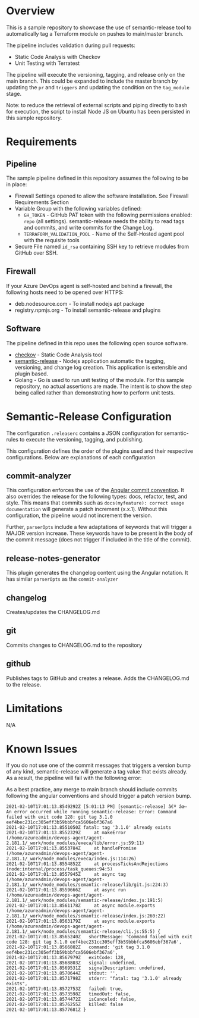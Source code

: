 # Overview
This is a sample repository to showcase the use of semantic-release tool to automatically tag a
Terraform module on pushes to main/master branch.  

The pipeline includes validation during pull requests:
* Static Code Analysis with Checkov
* Unit Testing with Terratest

The pipeline will execute the versioning, tagging, and release only on the main branch. This could
be expanded to include the master branch by updating the `pr` and `triggers` and updating the condition on the `tag_module` stage.

Note: to reduce the retrieval of external scripts and piping directly to bash for execution, the script to install Node JS on Ubuntu has been persisted in this sample repository.


# Requirements
## Pipeline
The sample pipeline defined in this repository assumes the following to be in place:
* Firewall Settings opened to allow the software installation. See Firewall Requirements Section
* Variable Group with the following variables defined:
  * `GH_TOKEN` - GitHub PAT token with the following permissions enabled: `repo` (all settings).
    semantic-release needs the ability to read tags and commits, and write commits for the Change
    Log.
  * `TERRAFORM_VALIDATION_POOL` - Name of the Self-Hosted agent pool with the requisite tools
* Secure File named `id_rsa` containing SSH key to retrieve modules from GitHub over SSH.

## Firewall
If your Azure DevOps agent is self-hosted and behind a firewall, the following hosts need to be opened over HTTPS:
* deb.nodesource.com - To install nodejs apt package
* registry.npmjs.org - To install semantic-release and plugins

## Software
The pipeline defined in this repo uses the following open source software.
* [checkov](https://www.checkov.io/) - Static Code Analysis tool
* [semantic-release](https://semantic-release.gitbook.io/semantic-release/) - Nodejs application
  automatic the tagging, versioning, and change log creation. This application is extensible and
  plugin based.
* Golang - Go is used to run unit testing of the module. For this sample repository, no actual
  assertions are made. The intent is to show the step being called rather than demonstrating how to
  perform unit tests.

# Semantic-Release Configuration
The configuration `.releaserc` contains a JSON configuration for semantic-rules to execute the versioning, tagging, and publishing.

This configuration defines the order of the plugins used and their respective configurations. Below are explanations of each configuration
## commit-analyzer
This configuration enforces the use of the [Angular commit convention](https://github.com/angular/angular.js/blob/master/DEVELOPERS.md#-git-commit-guidelines). It also overrides the release for the following types: docs, refactor, test, and style. This means that commits such as `docs(myfeature): correct usage documentation` will generate a patch increment (x.x.1). Without this configuration, the pipeline would not increment the version. 

Further, `parserOpts` include a few adaptations of keywords that will trigger a MAJOR version
increase. These keywords have to be present in the body of the commit message (does not trigger if
included in the title of the commit).

## release-notes-generator
This plugin generates the changelog content using the Angular notation. It has similar `parserOpts` as the `commit-analyzer`

## changelog
Creates/updates the CHANGELOG.md

## git
Commits changes to CHANGELOG.md to the repository

## github
Publishes tags to GitHub and creates a release. Adds the CHANGELOG.md to the release.

# Limitations
N/A

# Known Issues

If you do not use one of the commit messages that triggers a version bump of any kind,
semantic-release will generate a tag value that exists already. As a result, the pipeline will fail
with the following error:

As a best practice, any merge to main branch should include commits following the angular
conventions and should trigger a patch version bump.
```
2021-02-10T17:01:13.8549292Z [5:01:13 PM] [semantic-release] â€º âœ–  An error occurred while running semantic-release: Error: Command failed with exit code 128: git tag 3.1.0 eef4bec231cc305eff3b59bbbfca5606ebf367a6
2021-02-10T17:01:13.8551050Z fatal: tag '3.1.0' already exists
2021-02-10T17:01:13.8552329Z     at makeError (/home/azureadmin/devops-agent/agent-2.181.1/_work/node_modules/execa/lib/error.js:59:11)
2021-02-10T17:01:13.8553784Z     at handlePromise (/home/azureadmin/devops-agent/agent-2.181.1/_work/node_modules/execa/index.js:114:26)
2021-02-10T17:01:13.8554852Z     at processTicksAndRejections (node:internal/process/task_queues:94:5)
2021-02-10T17:01:13.8557945Z     at async tag (/home/azureadmin/devops-agent/agent-2.181.1/_work/node_modules/semantic-release/lib/git.js:224:3)
2021-02-10T17:01:13.8559666Z     at async run (/home/azureadmin/devops-agent/agent-2.181.1/_work/node_modules/semantic-release/index.js:191:5)
2021-02-10T17:01:13.8561178Z     at async module.exports (/home/azureadmin/devops-agent/agent-2.181.1/_work/node_modules/semantic-release/index.js:260:22)
2021-02-10T17:01:13.8563179Z     at async module.exports (/home/azureadmin/devops-agent/agent-2.181.1/_work/node_modules/semantic-release/cli.js:55:5) {
2021-02-10T17:01:13.8565240Z   shortMessage: 'Command failed with exit code 128: git tag 3.1.0 eef4bec231cc305eff3b59bbbfca5606ebf367a6',
2021-02-10T17:01:13.8566802Z   command: 'git tag 3.1.0 eef4bec231cc305eff3b59bbbfca5606ebf367a6',
2021-02-10T17:01:13.8567979Z   exitCode: 128,
2021-02-10T17:01:13.8568803Z   signal: undefined,
2021-02-10T17:01:13.8569531Z   signalDescription: undefined,
2021-02-10T17:01:13.8570644Z   stdout: '',
2021-02-10T17:01:13.8571798Z   stderr: "fatal: tag '3.1.0' already exists",
2021-02-10T17:01:13.8572753Z   failed: true,
2021-02-10T17:01:13.8573598Z   timedOut: false,
2021-02-10T17:01:13.8574472Z   isCanceled: false,
2021-02-10T17:01:13.8576255Z   killed: false
2021-02-10T17:01:13.8577681Z }
```
